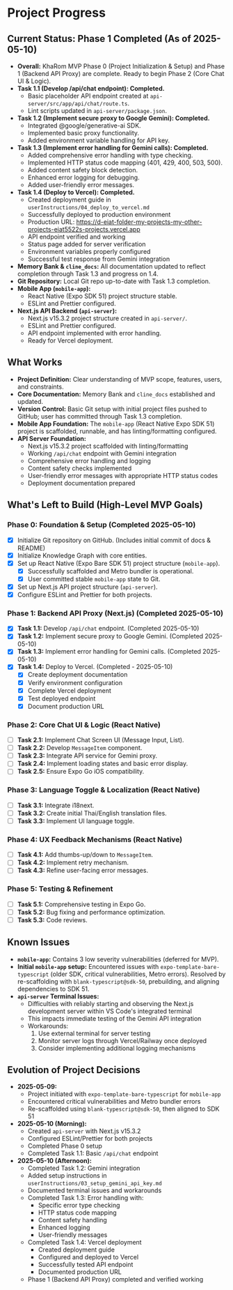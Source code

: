 # Project Progress

## Current Status: Phase 1 Completed (As of 2025-05-10)
- **Overall:** KhaRom MVP Phase 0 (Project Initialization & Setup) and Phase 1 (Backend API Proxy) are complete. Ready to begin Phase 2 (Core Chat UI & Logic).
- **Task 1.1 (Develop /api/chat endpoint): Completed.**
    - Basic placeholder API endpoint created at `api-server/src/app/api/chat/route.ts`.
    - Lint scripts updated in `api-server/package.json`.
- **Task 1.2 (Implement secure proxy to Google Gemini): Completed.**
    - Integrated @google/generative-ai SDK.
    - Implemented basic proxy functionality.
    - Added environment variable handling for API key.
- **Task 1.3 (Implement error handling for Gemini calls): Completed.**
    - Added comprehensive error handling with type checking.
    - Implemented HTTP status code mapping (401, 429, 400, 503, 500).
    - Added content safety block detection.
    - Enhanced error logging for debugging.
    - Added user-friendly error messages.
- **Task 1.4 (Deploy to Vercel): Completed.**
    - Created deployment guide in `userInstructions/04_deploy_to_vercel.md`
    - Successfully deployed to production environment
    - Production URL: https://d-eiat-folder-my-projects-my-other-projects-eiat5522s-projects.vercel.app
    - API endpoint verified and working
    - Status page added for server verification
    - Environment variables properly configured
    - Successful test response from Gemini integration
- **Memory Bank & `cline_docs`:** All documentation updated to reflect completion through Task 1.3 and progress on 1.4.
- **Git Repository:** Local Git repo up-to-date with Task 1.3 completion.
- **Mobile App (`mobile-app`):**
    - React Native (Expo SDK 51) project structure stable.
    - ESLint and Prettier configured.
- **Next.js API Backend (`api-server`):**
    - Next.js v15.3.2 project structure created in `api-server/`.
    - ESLint and Prettier configured.
    - API endpoint implemented with error handling.
    - Ready for Vercel deployment.

## What Works
-   **Project Definition:** Clear understanding of MVP scope, features, users, and constraints.
-   **Core Documentation:** Memory Bank and `cline_docs` established and updated.
-   **Version Control:** Basic Git setup with initial project files pushed to GitHub; user has committed through Task 1.3 completion.
-   **Mobile App Foundation:** The `mobile-app` (React Native Expo SDK 51) project is scaffolded, runnable, and has linting/formatting configured.
-   **API Server Foundation:**
    - Next.js v15.3.2 project scaffolded with linting/formatting
    - Working `/api/chat` endpoint with Gemini integration
    - Comprehensive error handling and logging
    - Content safety checks implemented
    - User-friendly error messages with appropriate HTTP status codes
    - Deployment documentation prepared

## What's Left to Build (High-Level MVP Goals)

### Phase 0: Foundation & Setup (Completed 2025-05-10)
-   [x] Initialize Git repository on GitHub. (Includes initial commit of docs & README)
-   [x] Initialize Knowledge Graph with core entities.
-   [x] Set up React Native (Expo Bare SDK 51) project structure (`mobile-app`).
    -   [x] Successfully scaffolded and Metro bundler is operational.
    -   [x] User committed stable `mobile-app` state to Git.
-   [x] Set up Next.js API project structure (`api-server`).
-   [x] Configure ESLint and Prettier for both projects.

### Phase 1: Backend API Proxy (Next.js) (Completed 2025-05-10)
-   [x] **Task 1.1:** Develop `/api/chat` endpoint. (Completed 2025-05-10)
-   [x] **Task 1.2:** Implement secure proxy to Google Gemini. (Completed 2025-05-10)
-   [x] **Task 1.3:** Implement error handling for Gemini calls. (Completed 2025-05-10)
-   [x] **Task 1.4:** Deploy to Vercel. (Completed - 2025-05-10)
    - [x] Create deployment documentation
    - [x] Verify environment configuration
    - [x] Complete Vercel deployment
    - [x] Test deployed endpoint
    - [x] Document production URL

### Phase 2: Core Chat UI & Logic (React Native)
-   [ ] **Task 2.1:** Implement Chat Screen UI (Message Input, List).
-   [ ] **Task 2.2:** Develop `MessageItem` component.
-   [ ] **Task 2.3:** Integrate API service for Gemini proxy.
-   [ ] **Task 2.4:** Implement loading states and basic error display.
-   [ ] **Task 2.5:** Ensure Expo Go iOS compatibility.

### Phase 3: Language Toggle & Localization (React Native)
-   [ ] **Task 3.1:** Integrate i18next.
-   [ ] **Task 3.2:** Create initial Thai/English translation files.
-   [ ] **Task 3.3:** Implement UI language toggle.

### Phase 4: UX Feedback Mechanisms (React Native)
-   [ ] **Task 4.1:** Add thumbs-up/down to `MessageItem`.
-   [ ] **Task 4.2:** Implement retry mechanism.
-   [ ] **Task 4.3:** Refine user-facing error messages.

### Phase 5: Testing & Refinement
-   [ ] **Task 5.1:** Comprehensive testing in Expo Go.
-   [ ] **Task 5.2:** Bug fixing and performance optimization.
-   [ ] **Task 5.3:** Code reviews.

## Known Issues
-   **`mobile-app`:** Contains 3 low severity vulnerabilities (deferred for MVP).
-   **Initial `mobile-app` setup:** Encountered issues with `expo-template-bare-typescript` (older SDK, critical vulnerabilities, Metro errors). Resolved by re-scaffolding with `blank-typescript@sdk-50`, prebuilding, and aligning dependencies to SDK 51.
-   **`api-server` Terminal Issues:** 
    - Difficulties with reliably starting and observing the Next.js development server within VS Code's integrated terminal
    - This impacts immediate testing of the Gemini API integration
    - Workarounds:
      1. Use external terminal for server testing
      2. Monitor server logs through Vercel/Railway once deployed
      3. Consider implementing additional logging mechanisms

## Evolution of Project Decisions
-   **2025-05-09:**
    - Project initiated with `expo-template-bare-typescript` for `mobile-app`
    - Encountered critical vulnerabilities and Metro bundler errors
    - Re-scaffolded using `blank-typescript@sdk-50`, then aligned to SDK 51
-   **2025-05-10 (Morning):**
    - Created `api-server` with Next.js v15.3.2
    - Configured ESLint/Prettier for both projects
    - Completed Phase 0 setup
    - Completed Task 1.1: Basic `/api/chat` endpoint
-   **2025-05-10 (Afternoon):**
    - Completed Task 1.2: Gemini integration
    - Added setup instructions in `userInstructions/03_setup_gemini_api_key.md`
    - Documented terminal issues and workarounds
    - Completed Task 1.3: Error handling with:
        - Specific error type checking
        - HTTP status code mapping
        - Content safety handling
        - Enhanced logging
        - User-friendly messages
    - Completed Task 1.4: Vercel deployment
        - Created deployment guide
        - Configured and deployed to Vercel
        - Successfully tested API endpoint
        - Documented production URL
    - Phase 1 (Backend API Proxy) completed and verified working
